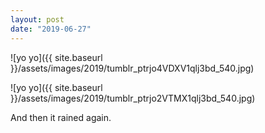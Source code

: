 ```yaml
---
layout: post
date: "2019-06-27"
---
```


![yo yo]({{ site.baseurl }}/assets/images/2019/tumblr_ptrjo4VDXV1qlj3bd_540.jpg)

![yo yo]({{ site.baseurl }}/assets/images/2019/tumblr_ptrjo2VTMX1qlj3bd_540.jpg)

And then it rained again.
